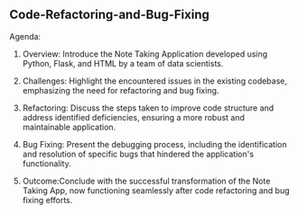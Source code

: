 ## Code-Refactoring-and-Bug-Fixing
Agenda:

1. Overview: Introduce the Note Taking Application developed using Python, Flask, and HTML by a team of data scientists.
  
2. Challenges: Highlight the encountered issues in the existing codebase, emphasizing the need for refactoring and bug fixing.

3. Refactoring: Discuss the steps taken to improve code structure and address identified deficiencies, ensuring a more robust and maintainable application.

4. Bug Fixing: Present the debugging process, including the identification and resolution of specific bugs that hindered the application's functionality.

5. Outcome:Conclude with the successful transformation of the Note Taking App, now functioning seamlessly after code refactoring and bug fixing efforts.
